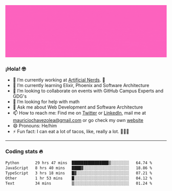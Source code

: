 ![Banner](banner.gif)

### ¡Hola! 🤓

- 🔭 I’m currently working at [Artificial Nerds](https://nerds.ai/). 🤖
- 🌱 I’m currently learning Elixir, Phoenix and Software Architecture
- 👯 I’m looking to collaborate on events with GitHub Campus Experts and GDG's
- 🤔 I’m looking for help with math
- 💬 Ask me about Web Development and Software Architecture
- 📫 How to reach me: Find me on [Twitter](https://twitter.com/ultr4nerd) or [LinkedIn](https://www.linkedin.com/in/mauricio-chávez-olea-4b46b7147/), mail me at [mauriciochavezolea@gmail.com](mailto:mauriciochavezolea@gmail.com) or go check my own [website](mauriciochavez.surge.sh)
- 😄 Pronouns: He/him
- ⚡ Fun fact: I can eat a lot of tacos, like, really a lot. 🌮🌮🌮

---

### Coding stats 🔥

<!--START_SECTION:waka-->
```text
Python       29 hrs 47 mins  ████████████████▒░░░░░░░░   64.74 % 
JavaScript   8 hrs 40 mins   ████▓░░░░░░░░░░░░░░░░░░░░   18.86 % 
TypeScript   3 hrs 18 mins   █▓░░░░░░░░░░░░░░░░░░░░░░░   07.21 % 
Other        1 hr 53 mins    █░░░░░░░░░░░░░░░░░░░░░░░░   04.12 % 
Text         34 mins         ▒░░░░░░░░░░░░░░░░░░░░░░░░   01.24 % 
```
<!--END_SECTION:waka-->
